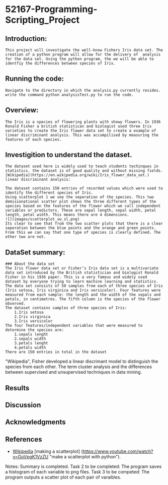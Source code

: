 # 52167-Programming-Scripting_Project
## Introduction:
    This project will investigate the well-know Fishers Iris data set. The creation of a python program will allow for the delivery of  analysis for the data set. Using the python program, the we will be able to identfiy the differences between species of Iris.
## Running the code: 
    Navigate to the directory in which the analysis.py currently resides. write the command python analysisTest.py to run the code. 
## Overview:
    The Iris is a species of flowering plants with showy flowers. In 1936 Ronald Fisher a british statistican and biologist used three Iris varieties to create the Iris flower data set to create a example of linear discriminant analysis. This was accumpilised by measuring the features of each species.      
## Investigition to understand the dataset.
    The dataset used here is widely used to teach students techinques in statistics. the dataset is of good quality and without missing fields.
    [Wikipedia](https://en.wikipedia.org/wiki/Iris_flower_data_set.)
    linear discriminant analysis: 
    
    The dataset contains 150 entries of recorded values which were used to identify the different species of Iris.
    Using scatterplot 1 we see the seperation of the species. This two demisionational scatter plot shows the three different types of the species based on the features of the flower which we call independent variables or predictors. These are sepal length, sepal width, petal length, petal width. This means there are 4 dimensions.
    ![](images/scatterplot_sw_sl.png)
    Its clear to see that from the two scatter plots that there is a clear seperation between the blue points and the orange and green points. From this we can say that one type of species is clearly defined. The other two are not.  
 ## DataSet summary:
    ### About the data set
    The Iris flower data set or Fisher’s Iris data set is a multivariate data set introduced by the British statistician and biologist Ronald Fisher in his 1936 paper. This is a very famous and widely used dataset by everyone trying to learn machine learning and statistics. The data set consists of 50 samples from each of three species of Iris (Iris setosa, Iris virginica and Iris versicolor). Four features were measured from each sample: the length and the width of the sepals and petals, in centimetres. The fifth column is the species of the flower observed. 
    The dataset contains samples of three species of Iris:
        1.Iris setosa
        2.Iris virginica
        3.Iris versicolor
    The four features/independent variables that were measured to determine the species are: 
        1.sepals lenght
        2.sepals width
        3.petals lenght
        4.petals width
    There are 150 entries in total in the dataset
    
"Wikipedia", Fisher developed a linear discrimant model to distinguish the species from each other. 
The  term cluster analysis and the differences between supervised and unsupervised techniques in data mining.   
## Results
## Discussion
## Acknowledgments
## References
 * [Wikipedia](https://en.wikipedia.org/wiki/Iris_flower_data_set.)
   [making a scatterplot] (https://www.youtube.com/watch?v=GoVpgK1VzZU "make a scatterplot with python"). 
 
Notes: 
Summary is completed.
Task 2 to be completed: The program saves a histogram of each variable to png files.
Task 3 to be competed: The program outputs a scatter plot of each pair of varaibles.

